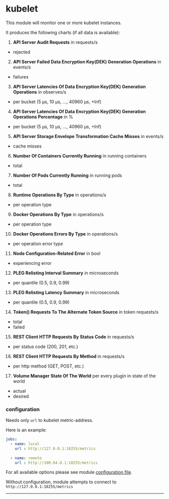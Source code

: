 # kubelet

This module will monitor one or more kubelet instances.

It produces the following charts (if all data is available):

1. **API Server Audit Requests** in requests/s
 * rejected

2. **API Server Failed Data Encryption Key(DEK) Generation Operations** in events/s
 * failures
 
3. **API Server Latencies Of Data Encryption Key(DEK) Generation Operations** in observes/s
 * per bucket (5 µs, 10 µs, ..., 40960 µs, +Inf)
 
4. **API Server Latencies Of Data Encryption Key(DEK) Generation Operations Percentage** in %
 * per bucket (5 µs, 10 µs, ..., 40960 µs, +Inf)
 
5. **API Server Storage Envelope Transformation Cache Misses** in events/s
 * cache misses
 
6. **Number Of Containers Currently Running** in running containers
 * total
 
7. **Number Of Pods Currently Running** in running pods
 * total
 
8. **Runtime Operations By Type** in operations/s
 * per operation type
 
9. **Docker Operations By Type** in operations/s
 * per operation type
 
10. **Docker Operations Errors By Type** in operations/s
 * per operation error type
 
11. **Node Configuration-Related Error** in bool
 * experiencing error
 
12. **PLEG Relisting Interval Summary** in microseconds
 * per quantile (0.5, 0.9, 0.99)
 
13. **PLEG Relisting Latency Summary** in microseconds
 * per quantile (0.5, 0.9, 0.99)
 
14. **Token() Requests To The Alternate Token Source** in token requests/s
 * total
 * failed
 
15. **REST Client HTTP Requests By Status Code** in requests/s
 * per status code (200, 201, etc.)
 
16. **REST Client HTTP Requests By Method** in requests/s
 * per http method (GET, POST, etc.)
 
17. **Volume Manager State Of The World** per every plugin in state of the world
 * actual
 * desired
 

### configuration

Needs only `url` to kubelet metric-address.

Here is an example:

```yaml
jobs:
  - name: local
    url : http://127.0.0.1:10255/metrics
      
  - name: remote
    url : http://100.64.0.1:10255/metrics
```

For all available options please see module [configuration file](https://github.com/netdata/go.d.plugin/blob/master/config/go.d/k8s_kubelet.conf).

Without configuration, module attempts to connect to `http://127.0.0.1:10255/metrics`

---
